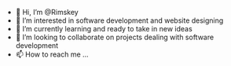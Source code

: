 - 👋 Hi, I’m @Rimskey
- 👀 I’m interested in software development and website designing
- 🌱 I’m currently learning and ready to take in new ideas
- 💞️ I’m looking to collaborate on projects dealing with software development
- 📫 How to reach me ...
  

<!---
Rimskey/Rimskey is a ✨ special ✨ repository because its `README.md` (this file) appears on your GitHub profile.
You can click the Preview link to take a look at your changes.
--->
